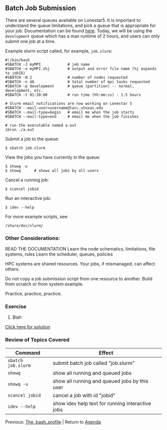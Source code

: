 ## Batch Job Submission

There are several queues available on Lonestar5. It is important to understand the queue limitations, and pick a queue that is appropriate for your job. Documentation can be found [here](https://portal.tacc.utexas.edu/user-guides/lonestar5#production-queues). Today, we will be using the `development` queue which has a max runtime of 2 hours, and users can only submit one job at a time.

Example slurm script called, for example, `job.slurm`:
```
#!/bin/bash
#SBATCH -J myMPI            # job name
#SBATCH -o myMPI.o%j        # output and error file name (%j expands to jobID)
#SBATCH -N 2                # number of nodes requested
#SBATCH -n 48               # total number of mpi tasks requested
#SBATCH -p development      # queue (partition) -- normal, development, etc.
#SBATCH -t 01:30:00         # run time (hh:mm:ss) - 1.5 hours

# Slurm email notifications are now working on Lonestar 5 
#SBATCH --mail-user=username@tacc.utexas.edu
#SBATCH --mail-type=begin   # email me when the job starts
#SBATCH --mail-type=end     # email me when the job finishes

# run the executable named a.out
ibrun ./a.out               
```



Submit a job to the queue:
```
$ sbatch job.slurm
```

View the jobs you have currently in the queue:
```
$ showq -u
$ showq      # shows all jobs by all users
```

Cancel a running job:
```
$ scancel jobid
```

Run an interactive job:
```
$ idev --help
```

For more example scripts, see:
```
/share/doc/slurm/
```





### Other Considerations:

READ THE DOCUMENTATION
Learn the node schematics, limitations, file systems, rules
Learn the scheduler, queues, policies

HPC systems are shared resources. Your jobs, if mismanaged, can affect others.

Do not copy a job submission script from one resource to another. Build from scratch or from system example.

Practice, practice, practice.




### Exercise

1. Blah

[Click here for solution](intro_to_hpc_05_solution.md)

### Review of Topics Covered

| Command             | Effect     |
|---------------------|------------|
| `sbatch job.slurm`  | submit batch job called "job.slurm" |
| `showq`             | show all running and queued jobs |
| `showq -u`          | show all running and queued jobs by this user |
| `scancel jobid`     | cancel a job with id "jobid" |
| `idev --help`       | show idev help text for running interactive jobs |



Previous: [The .bash_profile](intro_to_hpc_04.md) | Return to [Agenda](../index.md)

